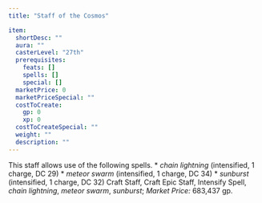 ```yaml
---
title: "Staff of the Cosmos"

item:
  shortDesc: ""
  aura: ""
  casterLevel: "27th"
  prerequisites:
    feats: []
    spells: []
    special: []
  marketPrice: 0
  marketPriceSpecial: ""
  costToCreate:
    gp: 0
    xp: 0
  costToCreateSpecial: ""
  weight: ""
  description: ""
---
```

This staff allows use of the following spells.
     * _chain lightning_ (intensified, 1 charge, DC 29)
     * _meteor swarm_ (intensified, 1 charge, DC 34)
     * _sunburst_ (intensified, 1 charge, DC 32)
Craft Staff, Craft Epic Staff, Intensify Spell, _chain lightning_, _meteor swarm_, _sunburst_; _Market Price:_ 683,437 gp.

